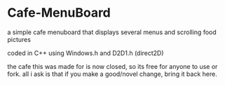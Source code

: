 # Cafe-MenuBoard
a simple cafe menuboard that displays several menus and scrolling food pictures

coded in C++ using Windows.h and D2D1.h (direct2D)

the cafe this was made for is now closed, so its free for anyone to use or fork.
all i ask is that if you make a good/novel change, bring it back here.
